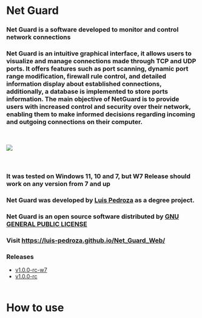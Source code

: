 # Net Guard

### Net Guard is a software developed to monitor and control network connections

### Net Guard is an intuitive graphical interface, it allows users to visualize and manage connections made through TCP and UDP ports. It offers features such as port scanning, dynamic port range modification, firewall rule control, and detailed information display about established connections, additionally, a database is implemented to store ports information. The main objective of NetGuard is to provide users with increased control and security over their network, enabling them to make informed decisions regarding incoming and outgoing connections on their computer.
<br><br>
<img src = "./Resources/icon.ico" style="display: block; margin: 0 auto">
<br><br>

### It was tested on Windows 11, 10 and 7, but W7 Release should work on any version from 7 and up

### Net Guard was developed by [Luis Pedroza](https://github.com/Luis-Pedroza) as a degree project.

### Net Guard is an open source software distributed by [GNU GENERAL PUBLIC LICENSE](./LICENSE)

### Visit https://luis-pedroza.github.io/Net_Guard_Web/

### Releases 
- [v1.0.0-rc-w7](https://github.com/Luis-Pedroza/Net_Guard/releases/tag/v1.0.0-rc-W7)
- [v1.0.0-rc](https://github.com/Luis-Pedroza/Net_Guard/releases/tag/v1.0.0-rc)
<br><br>

# How to use
